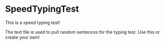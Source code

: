 # SpeedTypingTest



This is a speed typing test! 

The text file is used to pull random sentences for the typing test. Use this or create your own!
